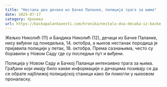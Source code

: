 ```yaml
---
title: "Нестала два дечака из Бачке Паланке, полиција трага за њима"
date: 2025-07-17
category: Хроника
url: https://backapalankavesti.com/hronika/nestala-dva-decaka-iz-backe-palanke/
---
```


Жељко Николић (11) и Бандика Николић (12), дечаци из Бачке Паланке, нису виђени од понедељка, 14. октобра, а њихов нестанак породица је пријавила полицији у петак, 18. октобра. Према сазнањима, често су боравили у Новом Саду где су последњи пут и виђени.

Полиција у Новом Саду и Бачкој Паланци интензивно трага за њима. Грађани који имају било какве информације о дечацима позивају се да се обрате најближој полицијској станици како би помогли у њиховом проналаску.
